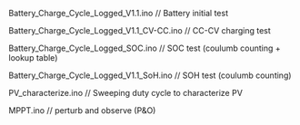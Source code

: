 Battery_Charge_Cycle_Logged_V1.1.ino                              // Battery initial test

Battery_Charge_Cycle_Logged_V1.1_CV-CC.ino                        // CC-CV charging test

Battery_Charge_Cycle_Logged_SOC.ino                               // SOC test (coulumb counting + lookup table)

Battery_Charge_Cycle_Logged_V1.1_SoH.ino                          // SOH test (coulumb counting)

PV_characterize.ino                                               // Sweeping duty cycle to characterize PV

MPPT.ino                                                          // perturb and observe (P&O)
